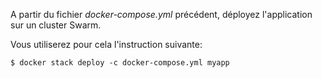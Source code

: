 A partir du fichier *docker-compose.yml* précédent, déployez l'application sur un cluster Swarm.

Vous utiliserez pour cela l'instruction suivante:

```
$ docker stack deploy -c docker-compose.yml myapp
```
